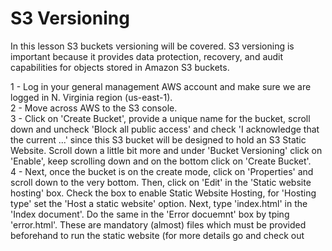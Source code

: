# S3 Versioning

In this lesson S3 buckets versioning will be covered. 
S3 versioning is important because it provides data protection, recovery, and audit capabilities for objects stored in Amazon S3 buckets.<br/>

1 - Log in your general management AWS account and make sure we are logged in N. Virginia region (us-east-1). <br/>
2 - Move across AWS to the S3 console.<br/>
3 - Click on 'Create Bucket', provide a unique name for the bucket, scroll down and uncheck 'Block all public access' and check 'I acknowledge that the current ...' since this S3 bucket will be designed to hold an S3 Static Website. Scroll down a little bit more and under 'Bucket Versioning' click on 'Enable', keep scrolling down and on the bottom click on 'Create Bucket'.<br/>
4 - Next, once the bucket is on the create mode, click on 'Properties' and scroll down to the very bottom. Then, click on 'Edit' in the 'Static website hosting' box. Check the box to enable Static Website Hosting, for 'Hosting type' set the 'Host a static website' option. Next, type 'index.html' in the 'Index document'. Do the same in the 'Error docuemnt' box by tping 'error.html'. These are mandatory (almost) files which must be provided beforehand to run the static website (for more details go and check out <br/>
